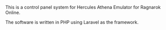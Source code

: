 This is a control panel system
for Hercules Athena Emulator for
Ragnarok Online.

The software is written in PHP
using Laravel as the framework.